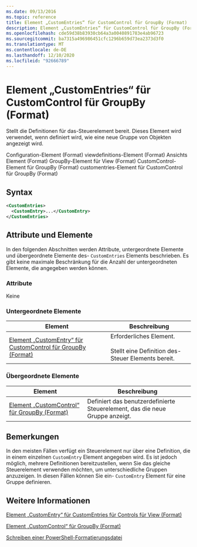 ```yaml
---
ms.date: 09/13/2016
ms.topic: reference
title: Element „CustomEntries“ für CustomControl für GroupBy (Format)
description: Element „CustomEntries“ für CustomControl für GroupBy (Format)
ms.openlocfilehash: cde59d38b83930cb64a3a0040891783e4ab96723
ms.sourcegitcommit: ba7315a496986451cfc1296b659d73ea2373d3f0
ms.translationtype: MT
ms.contentlocale: de-DE
ms.lasthandoff: 12/10/2020
ms.locfileid: "92666789"
---
```

# <a name="customentries-element-for-customcontrol-for-groupby-format"></a>Element „CustomEntries“ für CustomControl für GroupBy (Format)

Stellt die Definitionen für das-Steuerelement bereit. Dieses Element wird verwendet, wenn definiert wird, wie eine neue Gruppe von Objekten angezeigt wird.

Configuration-Element (Format) viewdefinitions-Element (Format) Ansichts Element (Format) GroupBy-Element für View (Format) CustomControl-Element für GroupBy (Format) customentries-Element für CustomControl für GroupBy (Format)

## <a name="syntax"></a>Syntax

```xml
<CustomEntries>
  <CustomEntry>...</CustomEntry>
</CustomEntries>
```

## <a name="attributes-and-elements"></a>Attribute und Elemente

In den folgenden Abschnitten werden Attribute, untergeordnete Elemente und übergeordnete Elemente des- `CustomEntries` Elements beschrieben. Es gibt keine maximale Beschränkung für die Anzahl der untergeordneten Elemente, die angegeben werden können.

### <a name="attributes"></a>Attribute

Keine

### <a name="child-elements"></a>Untergeordnete Elemente

|Element|Beschreibung|
|-------------|-----------------|
|[Element „CustomEntry“ für CustomControl für GroupBy (Format)](./customentry-element-for-customcontrol-for-groupby-format.md)|Erforderliches Element.<br /><br /> Stellt eine Definition des-Steuer Elements bereit.|

### <a name="parent-elements"></a>Übergeordnete Elemente

|Element|Beschreibung|
|-------------|-----------------|
|[Element „CustomControl“ für GroupBy (Format)](./customcontrol-element-for-groupby-format.md)|Definiert das benutzerdefinierte Steuerelement, das die neue Gruppe anzeigt.|

## <a name="remarks"></a>Bemerkungen

In den meisten Fällen verfügt ein Steuerelement nur über eine Definition, die in einem einzelnen `CustomEntry` Element angegeben wird. Es ist jedoch möglich, mehrere Definitionen bereitzustellen, wenn Sie das gleiche Steuerelement verwenden möchten, um unterschiedliche Gruppen anzuzeigen. In diesen Fällen können Sie ein- `CustomEntry` Element für eine Gruppe definieren.

## <a name="see-also"></a>Weitere Informationen

[Element „CustomEntry“ für CustomEntries für Controls für View (Format)](./customentry-element-for-customentries-for-controls-for-view-format.md)

[Element „CustomControl“ für GroupBy (Format)](./customcontrol-element-for-groupby-format.md)

[Schreiben einer PowerShell-Formatierungsdatei](./writing-a-powershell-formatting-file.md)
